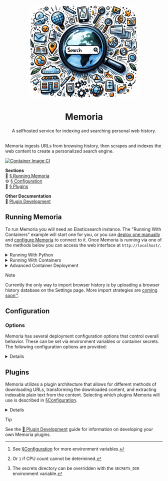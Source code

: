 <div align="center"><img src="./src/memoria/web/www/static/splash.png"></div>
<h1 align="center">Memoria</h1>
<div align="center">A selfhosted service for indexing and searching personal web history.</div><br>

Memoria ingests URLs from browsing history, then scrapes and indexes the web content to create a personalized search
engine.

[![Container Image CI](https://github.com/Sidneys1/Memoria/actions/workflows/deploy-image.yml/badge.svg?branch=main&event=push)](https://github.com/Sidneys1/Memoria/actions/workflows/deploy-image.yml)

**Sections**<br>
🚀 [§ Running Memoria](#running-memoria)<br>
⚙️ [§ Configuration](#configuration)<br>
🧩 [§ Plugins](#plugins)

**Other Documentation**<br>
📑 [Plugin Development](./docs/Plugin%20Development.md)<br>

Running Memoria
---------------

To run Memoria you will need an Elasticsearch instance. The "Running With Containers" example will start one for you, or
you can [deploy one manually][es] and [configure Memoria](#configuration) to connect to it. Once Memoria is running via
one of the methods below you can access the web interface at `http://localhost/`.

<details><summary>Running With Python</summary>

```sh
python3 -m pip install .
python3 -m memoria.web --port 80

# Or without installing:
PYTHONPATH=./src python -m memoria.web --port 80
```

**Notes**:
- Your distribution may require that you [create a virtual environment][venv] to install Python packages.
- Memoria is currently designed to run under Python 3.12. Your mileage may vary attempting to run under Python 3.11.

</details>

<details><summary>Running With Containers</summary>

Self-contained Compose (including an Elasticsearch instance):
```sh
# With Docker Compose or Podman Compose:
podman-compose --profile elasticsearch up

# Cleanup:
podman-compose down --volumes
```

Single Docker container (for use with an existing Elasticsearch instance):
```sh
# Build or pull
podman build -t ghcr.io/sidneys1/memoria .
podman pull ghcr.io/sidneys1/memoria

# With plain Docker or Podman
podman run --name memoria -e MEMORIA_ELASTIC_HOST=http://hostname:9200/ -p 80 ghcr.io/sidneys1/memoria

# Cleanup:
podman container rm memoria
podman image rm ghcr.io/sidneys1/memoria
```

**Note** that Podman commands may require `sudo` to run, or that you
[configure your Podman environment to run rootless][pmr].

</details>

<details><summary>Advanced Container Deployment</summary>

You can deploy Memoria as a container. The provided [`Containerfile`](./Containerfile) builds a lightweight image based
on `python:3.12-alpine`, which runs Memoria under [Uvicorn][uv] on the exposed port 80.

```sh
podman build -t sidneys1/memoria .
```

You can also deploy Memoria with [Docker Compose][dc] or [Podman Compose][pc] (as shown here).

The file [`compose.yaml`](./compose.yaml) shows the most basic Compose strategy, building and launching a Memoria
container. You can use Memoria with an existing Elasticsearch instance like so[^1]:

```sh
export ELASTIC_HOST=http://hostname:9200/
podman-compose up --build 
```

[^1]: See [§Configuration](#configuration) for more environment variables.

A Compose profile named `elasticsearch` is also provided that will additionally launch an Elasticsearch container.

```sh
# To start self-contained. See notes below regarding default credentials.
podman-compose up --build --profile elasticsearch
```

</details>

> [!NOTE]
> Currently the only way to import browser history is by uploading a browser history database on the Settings page. More import strategies are [coming soon&trade;](https://github.com/Sidneys1/Memoria/issues/1).

Configuration
-------------

### Options

Memoria has several deployment configuration options that control overall behavior. These can be set via environment
variables or container secrets. The following configuration options are provided:

<details>

<table>
    <thead>
        <tr><td></td>
            <th>Name</th> <th>Description</th> <th>Default</th></tr>
    </thead>
    <tbody>
        <tr><th rowspan="4">Importing</th>
            <td><code>downloader</code></td>     <td>The downloader plugin<sup><a href="#plugins">§</a></sup> to use</td>    <td><code>AiohttpDownloader</code></td></tr>
        <tr><td><code>extractor</code></td>      <td>The extractor plugin<sup><a href="#plugins">§</a></sup> to use</td>     <td><code>HtmlExtractor</code></td></tr>
        <tr><td><code>filter_stack</code></td>   <td>A list of filter plugins<sup><a href="#plugins">§</a></sup> to use</td> <td><code>["HtmlContentFinder"]</code></td></tr>
        <tr><td><code>import_threads</code></td> <td>The maximum number of processes to use to download history items</td>   <td>

$\frac{cpus}{2}$[^2]</td></tr>
    </tbody>
    <tbody>
        <tr><th rowspan="4">Databases</th>
            <td><code>database_uri</code></td>     <td>Connection URI to the Memoria database</td>   <td><code>sqlite+aiosqlite:///./data/memoria.db</code></td></tr>
        <tr><td><code>elastic_host</code></td>     <td>Elasticsearch connection URI</td>             <td><code>http://elasticsearch:9200</code></td></tr>
        <tr><td><code>elastic_user</code></td>     <td rowspan="2">Elasticsearch Authentication</td> <td><code>elastic</code></td></tr>
        <tr><td><code>elastic_password</code></td>                                                   <td><em>None</em></td></tr>
    </tbody>
</table>

[^2]: Or `1` if CPU count cannot be determined.

Any of these settings can be configured with uppercase environment variables prefixed with `MEMORIA_` (e.g.,
`MEMORIA_ELASTIC_PASSWORD`). Additionally, settings can be read from files from `/run/secrets`[^3], which will take
precedence over any environment variables. For example, to set `elastic_password` with a Docker or Podman secret, you
can:

```sh
printf 'my-password-here' | podman secret create memoria_elastic_password -
podman run --name memoria --secret memoria_elastic_password -p 80 sidneys1/memoria
```

</details>

[^3]: The secrets directory can be overridden with the `SECRETS_DIR` environment variable.

Plugins
-------

Memoria utilizes a plugin architecture that allows for different methods of downloading URLs, transforming the
downloaded content, and extracting indexable plain text from the content. Selecting which plugins Memoria will use is
described in [§Configuration](#configuration).

<details>

There are currently three types of Memoria Plugins used during web content retrieval and processing:
- **Downloaders**<br>
  Downloaders are responsible for accessing a URL and retrieving its content from the internet. They can provide this
  content in many different formats to the next plugin in the stack. The most basic Downloaders (like the built-in
  default, `AiohttpDownloader`) only support downloading raw HTML to provide to the remaining plugins.

- **Filters**<br>
  Filters transform input from the previous plugin in the stack (either the Downloader or another Filter). They can
  change the content format or modify it in place.
  
  By default Memoria uses the built in `HtmlContentFinder` plugin to remove extraneous HTML elements and prune the input
  to a single `<main>`, `<article>`, or `<... id="content">` element (if one exists).

- **Extractors**<br>
  Extractors are the last plugin to run, and are responsible for converting the input from the previous plugin (either
  the Downloader or the last Filter) into plain text that will be stored in Elasticsearch for indexing and searching.
  
  By default Memoria uses the built in `HtmlExtractor` plugin to convert the input HTML into plain text. It also searches
  the original downloaded HTML (before any potential modification by Filter plugins) for `<meta ...>` values that could
  be used to enrich the Elasticsearch document, such as `"author"` or `"description"`.

</details>

<!-- TODO: section on scraping rule plugins -->

> [!TIP]
> See the [📑 Plugin Development](./docs/Plugin%20Development.md) guide for information on developing your own Memoria plugins.

[es]: https://www.elastic.co/guide/en/elasticsearch/reference/current/getting-started.html
[venv]: https://docs.python.org/3/tutorial/venv.html
[pmr]: https://github.com/containers/podman/blob/main/docs/tutorials/rootless_tutorial.md
[uv]: https://www.uvicorn.org/
[dc]: https://docs.docker.com/compose/
[pc]: https://github.com/containers/podman-compose

<!-- cSpell:ignore PYTHONPATH aiohttp StackOverflow CPUs aiosqlite -->
<!-- cSpell:words Sidneys1 Uvicorn Downloaders Containerfile -->

